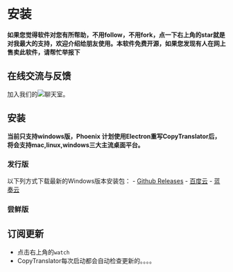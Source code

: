 # 安装

**如果您觉得软件对您有所帮助，不用follow，不用fork，点一下右上角的star就是对我最大的支持，欢迎介绍给朋友使用。本软件免费开源，如果您发现有人在网上售卖此软件，请帮忙举报下**

## 在线交流与反馈
加入我们的[![](https://img.shields.io/gitter/room/copytranslator/copytranslator.svg)](https://gitter.im/CopyTranslator/Lobby?utm_source=share-link&utm_medium=link&utm_campaign=share-link)聊天室。
## 安装
**当前只支持windows版，Phoenix 计划使用Electron重写CopyTranslator后，将会支持mac,linux,windows三大主流桌面平台。**
### 发行版
以下列方式下载最新的Windows版本安装包：
    - [Github Releases](https://github.com/copytranslator/copytranslator/releases)
    - [百度云](https://pan.baidu.com/s/1mySoacl-V6tGE2xCH79wyQ)
    - [蓝奏云](https://www.lanzous.com/b389682)
### 尝鲜版


## 订阅更新
- 点击右上角的`watch`
- CopyTranslator每次启动都会自动检查更新的。。。。